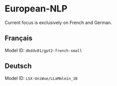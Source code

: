# European-NLP

Current focus is exclusively on French and German.

## Français

Model ID: `dbddv01/gpt2-french-small`

## Deutsch

Model ID: `LSX-UniWue/LLaMmlein_1B`
